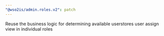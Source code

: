 ```yaml
---
"@wso2is/admin.roles.v2": patch
---
```


Reuse the business logic for determining available userstores user assign view in individual roles
